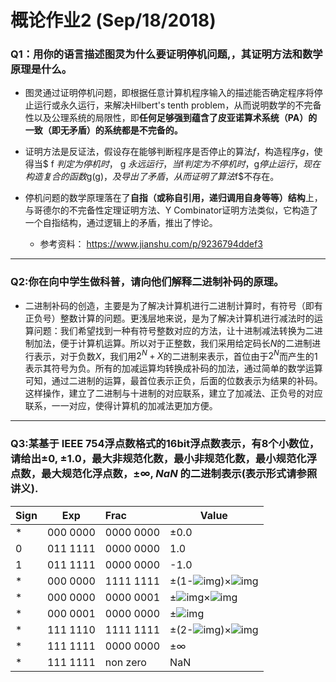 # 概论作业2 (Sep/18/2018)

### Q1：用你的语言描述图灵为什么要证明停机问题,，其证明方法和数学原理是什么。

* 图灵通过证明停机问题，即根据任意计算机程序输入的描述能否确定程序将停止运行或永久运行，来解决Hilbert's tenth problem，从而说明数学的不完备性以及公理系统的局限性，即**任何足够强到蕴含了皮亚诺算术系统（PA）的一致（即无矛盾）的系统都是不完备的。**

* 证明方法是反证法，假设存在能够判断程序是否停止的算法$f$，构造程序$g$，使得当$ f $判定为停机时，$ g $永远运行，当$f$判定为不停机时，$g$停止运行，现在构造复合的函数$g(g)$，及导出了矛盾，从而证明了算法$f$不存在。

* 停机问题的数学原理落在了**自指（或称自引用，递归调用自身等等）结构**上，与哥德尔的不完备性定理证明方法、Y Combinator证明方法类似，它构造了一个自指结构，通过逻辑上的矛盾，推出了悖论。

   * 参考资料： <https://www.jianshu.com/p/9236794ddef3>

***

### Q2:你在向中学生做科普，请向他们解释二进制补码的原理。

* 二进制补码的创造，主要是为了解决计算机进行二进制计算时，有符号（即有正负号）整数计算的问题。更浅层地来说，是为了解决计算机进行减法时的运算问题：我们希望找到一种有符号整数对应的方法，让十进制减法转换为二进制加法，便于计算机运算。所以对于正整数，我们采用给定码长$N$的二进制进行表示，对于负数$X$，我们用$2^N+X$的二进制来表示，首位由于$2^N$而产生的$1$表示其符号为负。所有的加减运算均转换成补码的加法，通过简单的数学运算可知，通过二进制的运算，最首位表示正负，后面的位数表示为结果的补码。这样操作，建立了二进制与十进制的对应联系，建立了加减法、正负号的对应联系，一一对应，使得计算机的加减法更加方便。

***

### Q3:某基于 IEEE 754浮点数格式的16bit浮点数表示，有8个小数位，请给出$±0$, $±1.0$，最大非规范化数，最小非规范化数，最小规范化浮点数，最大规范化浮点数，$±∞$, $NaN$ 的二进制表示(表示形式请参照讲义).

| Sign | Exp      | Frac      | Value                                                        |
| ---- | -------- | :-------- | ------------------------------------------------------------ |
| *    | 000 0000 | 0000 0000 | ±0.0                                                         |
| 0    | 011 1111 | 0000 0000 | 1.0                                                          |
| 1    | 011 1111 | 0000 0000 | -1.0                                                         |
| *    | 000 0000 | 1111 1111 | ±(1-![img](file:///C:/Users/hp/AppData/Local/Temp/msohtmlclip1/01/clip_image002.png))×![img](file:///C:/Users/hp/AppData/Local/Temp/msohtmlclip1/01/clip_image004.png) |
| *    | 000 0000 | 0000 0001 | ±![img](file:///C:/Users/hp/AppData/Local/Temp/msohtmlclip1/01/clip_image002.png)×![img](file:///C:/Users/hp/AppData/Local/Temp/msohtmlclip1/01/clip_image004.png) |
| *    | 000 0001 | 0000 0000 | ±![img](file:///C:/Users/hp/AppData/Local/Temp/msohtmlclip1/01/clip_image004.png) |
| *    | 111 1110 | 1111 1111 | ±(2-![img](file:///C:/Users/hp/AppData/Local/Temp/msohtmlclip1/01/clip_image002.png))×![img](file:///C:/Users/hp/AppData/Local/Temp/msohtmlclip1/01/clip_image006.png) |
| *    | 111 1111 | 0000 0000 | ±∞                                                           |
| *    | 111 1111 | non zero  | NaN                                                          |
